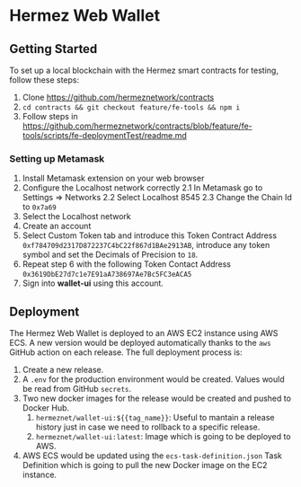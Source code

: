 # Hermez Web Wallet

## Getting Started

To set up a local blockchain with the Hermez smart contracts for testing, follow these steps:

1. Clone https://github.com/hermeznetwork/contracts
2. `cd contracts && git checkout feature/fe-tools && npm i`
3. Follow steps in https://github.com/hermeznetwork/contracts/blob/feature/fe-tools/scripts/fe-deploymentTest/readme.md

### Setting up Metamask

1. Install Metamask extension on your web browser
2. Configure the Localhost network correctly
  2.1 In Metamask go to Settings => Networks
  2.2 Select Localhost 8545
  2.3 Change the Chain Id to `0x7a69`
3. Select the Localhost network
4. Create an account
5. Select Custom Token tab and introduce this Token Contract Address `0xf784709d2317D872237C4bC22f867d1BAe2913AB`, introduce any token symbol and set the Decimals of Precision to `18`.
6. Repeat step 6 with the following Token Contact Address `0x3619DbE27d7c1e7E91aA738697Ae7Bc5FC3eACA5`
7. Sign into **wallet-ui** using this account.

## Deployment

The Hermez Web Wallet is deployed to an AWS EC2 instance using AWS ECS. A new version would be deployed automatically thanks to the `aws` GitHub action on each release. The full deployment process is:

1. Create a new release.
2. A `.env` for the production environment would be created. Values would be read from GitHub `secrets`.
3. Two new docker images for the release would be created and pushed to Docker Hub.
   1. `hermeznet/wallet-ui:${{tag_name}}`: Useful to mantain a release history just in case we need to rollback to a specific release.
   2. `hermeznet/wallet-ui:latest`: Image which is going to be deployed to AWS.
4. AWS ECS would be updated using the `ecs-task-definition.json` Task Definition which is going to pull the new Docker image on the EC2 instance.
